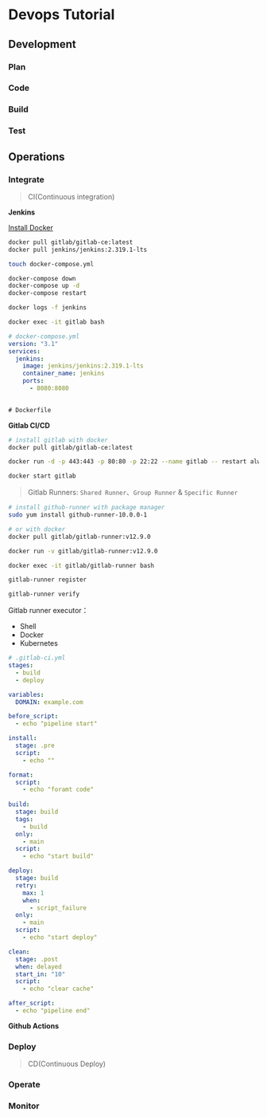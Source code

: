 # Devops Tutorial

## Development

### Plan

### Code

### Build

### Test

## Operations

### Integrate

> CI(Continuous integration)

__Jenkins__

[Install Docker](https://docs.docker.com/engine/install/)

```sh
docker pull gitlab/gitlab-ce:latest
docker pull jenkins/jenkins:2.319.1-lts

touch docker-compose.yml

docker-compose down
docker-compose up -d
docker-compose restart

docker logs -f jenkins

docker exec -it gitlab bash

```

```yml
# docker-compose.yml
version: "3.1"
services:
  jenkins:
    image: jenkins/jenkins:2.319.1-lts
    container_name: jenkins
    ports:
      - 8080:8080
    

```

```txt
# Dockerfile


```

__Gitlab CI/CD__

```sh
# install gitlab with docker
docker pull gitlab/gitlab-ce:latest

docker run -d -p 443:443 -p 80:80 -p 22:22 --name gitlab -- restart always gitlab/gitlab-ce

docker start gitlab

```

> Gitlab Runners: `Shared Runner`、`Group Runner` & `Specific Runner`

```sh
# install github-runner with package manager
sudo yum install github-runner-10.0.0-1

# or with docker
docker pull gitlab/gitlab-runner:v12.9.0

docker run -v gitlab/gitlab-runner:v12.9.0

docker exec -it gitlab/gitlab-runner bash

gitlab-runner register

gitlab-runner verify

```

Gitlab runner executor：

- Shell
- Docker
- Kubernetes

```yml
# .gitlab-ci.yml
stages:
  - build
  - deploy

variables:
  DOMAIN: example.com

before_script:
  - echo "pipeline start"

install:
  stage: .pre
  script:
    - echo ""

format:
  script:
    - echo "foramt code"
  
build:
  stage: build
  tags:
    - build
  only:
    - main
  script:
    - echo "start build"

deploy:
  stage: build
  retry:
    max: 1
    when:
      - script_failure
  only:
    - main
  script:
    - echo "start deploy"

clean:
  stage: .post
  when: delayed
  start_in: "10"
  script:
    - echo "clear cache"

after_script:
  - echo "pipeline end"

```



__Github Actions__



### Deploy

> CD(Continuous Deploy)


### Operate

### Monitor
